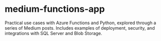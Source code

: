 # medium-functions-app
Practical use cases with Azure Functions and Python, explored through a series of Medium posts. Includes examples of deployment, security, and integrations with SQL Server and Blob Storage.
